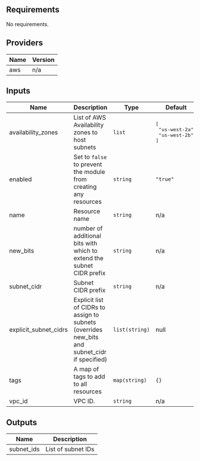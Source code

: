 ## Requirements

No requirements.

## Providers

| Name | Version |
|------|---------|
| aws | n/a |

## Inputs

| Name | Description | Type | Default | Required |
|------|-------------|------|---------|:--------:|
| availability\_zones | List of AWS Availability zones to host subnets | `list` | <pre>[<br>  "us-west-2a",<br>  "us-west-2b"<br>]</pre> | no |
| enabled | Set to `false` to prevent the module from creating any resources | `string` | `"true"` | no |
| name | Resource name | `string` | n/a | yes |
| new\_bits | number of additional bits with which to extend the subnet CIDR prefix | `string` | n/a | yes |
| subnet\_cidr | Subnet CIDR prefix | `string` | n/a | yes |
| explicit\_subnet\_cidrs | Explicit list of CIDRs to assign to subnets (overrides new\_bits and subnet\_cidr if specified) | `list(string)` | null | no |
| tags | A map of tags to add to all resources | `map(string)` | `{}` | no |
| vpc\_id | VPC ID. | `string` | n/a | yes |

## Outputs

| Name | Description |
|------|-------------|
| subnet\_ids | List of subnet IDs |
